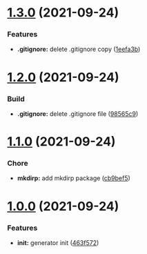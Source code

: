 # [1.3.0](https://github.com/eyunhua/generator-vue-3/compare/1.2.0...1.3.0) (2021-09-24)


### Features

* **.gitignore:** delete .gitignore copy ([1eefa3b](https://github.com/eyunhua/generator-vue-3/commit/1eefa3b848a7ae41fc83bca419f6ef46d79580ff))



# [1.2.0](https://github.com/eyunhua/generator-vue-3/compare/1.1.0...1.2.0) (2021-09-24)

### Build

* **.gitignore:** delete .gitignore file ([98565c9](https://github.com/eyunhua/generator-vue-3/commit/98565c9a99ae727f0db9ef04f2137226ef6a1ade))

# [1.1.0](https://github.com/eyunhua/generator-vue-3/compare/1.0.0...1.1.0) (2021-09-24)

### Chore

* **mkdirp:** add mkdirp package ([cb9bef5](https://github.com/eyunhua/generator-vue-3/commit/cb9bef535d8c8b6c95f548f87064bfe9e87e62b7))

# [1.0.0](https://github.com/eyunhua/generator-vue-3/compare/463f572101ce7b76fac655c23c2d82dc87195e2a...1.0.0) (2021-09-24)


### Features

* **init:** generator init ([463f572](https://github.com/eyunhua/generator-vue-3/commit/463f572101ce7b76fac655c23c2d82dc87195e2a))



